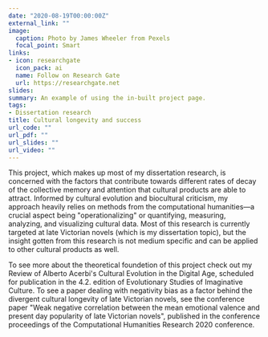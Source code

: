 ```yaml
---
date: "2020-08-19T00:00:00Z"
external_link: ""
image:
  caption: Photo by James Wheeler from Pexels
  focal_point: Smart
links:
- icon: researchgate
  icon_pack: ai
  name: Follow on Research Gate
  url: https://researchgate.net
slides:
summary: An example of using the in-built project page.
tags:
- Dissertation research
title: Cultural longevity and success
url_code: ""
url_pdf: ""
url_slides: ""
url_video: ""
---
```


This project, which makes up most of my dissertation research, is concerned with the factors that contribute towards different rates of decay of the collective memory and attention that cultural products are able to attract. Informed by cultural evolution and biocultural criticism, my approach heavily relies on methods from the computational humanities—a crucial aspect being "operationalizing" or quantifying, measuring, analyzing, and visualizing cultural data. Most of this research is currently targeted at late Victorian novels (which is my dissertation topic), but the insight gotten from this research is not medium specific and can be applied to other cultural products as well.

To see more about the theoretical foundetion of this project check out my Review of Alberto Acerbi's Cultural Evolution in the Digital Age, scheduled for publication in the 4.2. edition of Evolutionary Studies of Imaginative Culture. To see a paper dealing with negativity bias as a factor behind the divergent cultural longevity of late Victorian novels, see the conference paper "Weak negative correlation between the mean emotional valence and present day popularity of late Victorian novels", published in the conference proceedings of the Computational Humanities Research 2020 conference. 